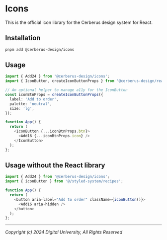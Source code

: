 # Icons

This is the official icon library for the Cerberus design system for React.

## Installation

```bash
pnpm add @cerberus-design/icons
```

## Usage

```typescript
import { Add24 } from '@cerberus-design/icons';
import { IconButton, createIconButtonProps } from '@cerberus-design/react';

// An optional helper to manage a11y for the IconButton
const iconBtnProps = createIconButtonProps({
  label: 'Add to order',
  palette: 'neutral',
  size: 'lg',
});

function App() {
  return (
    <IconButton {...iconBtnProps.btn}>
      <Add16 {...iconBtnProps.icon} />
    </IconButton>
  );
};
```

## Usage without the React library

```typescript
import { Add24 } from '@cerberus-design/icons';
import { iconButton } from '@/styled-system/recipes';

function App() {
  return (
    <button aria-label="Add to order" className={iconButton()}>
      <Add16 aria-hidden />
    </button>
  );
};
```

---

_Copyright (c) 2024 Digital University, All Rights Reserved_
